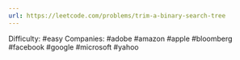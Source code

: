 ```yaml
---
url: https://leetcode.com/problems/trim-a-binary-search-tree
---
```


Difficulty: #easy
Companies: #adobe #amazon #apple #bloomberg #facebook #google #microsoft #yahoo